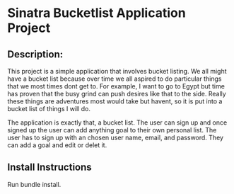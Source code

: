 # Sinatra Bucketlist Application Project

## Description:  

 This project is a simple application that involves bucket listing. We all might have a bucket list because over time we all aspired to do particular things that we most times dont get to. For example, I want to go to Egypt but time has proven that the busy grind can push desires like that to the side. Really these things are adventures most would take but havent, so it is put into a bucket list of things I will do.

 The application is exactly that, a bucket list. The user can sign up and once signed up the user can add anything goal to their own personal list. The user has to sign up with an chosen user name, email, and password. They can add a goal and edit or delet it.

 ## Install Instructions

 Run bundle install.